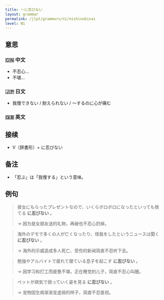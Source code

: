 ```yaml
---
title: 〜に忍びない
layout: grammar
permalink: /jlpt/grammars/n1/nishinobinai
level: N1
---
```


## 意思

### 🇨🇳 中文

- 不忍心…
- 不堪…

### 🇯🇵 日文

- 我慢できない / 耐えられない / 〜するのに心が痛む

### 🇬🇧 英文


## 接续

- V（辞書形）+ に忍びない

## 备注

- 「忍ぶ」は「我慢する」という意味。

## 例句

> 彼女にもらったプレゼントなので、いくらボロボロになったといっても捨てる **に忍びない** 。
>
> → 因为是女朋友送的礼物，再破也不忍心扔掉。

> 海外のデモで多くの人が亡くなったり、怪我をしたというニュースは聞く **に忍びない** 。
>
> → 海外的示威造成多人死亡、受伤的新闻简直不忍听下去。

> 勉強やアルバイトで疲れて寝ている息子を起こす **に忍びない** 。
>
> → 因学习和打工而疲惫不堪，正在睡觉的儿子，简直不忍心叫醒。

> ペットが病気で弱っていく姿を見る **に忍びない** 。
>
> → 宠物因生病渐渐变虚弱的样子，简直不忍直视。

